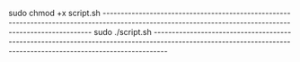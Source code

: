 sudo chmod +x script.sh ---------------------------------------------------------------------------------------------------------------------------------------------------------
sudo ./script.sh ----------------------------------------------------------------------------------------------------------------------------------------------------------------
